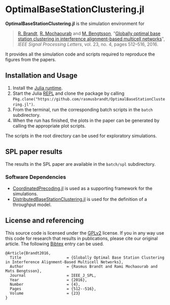 # OptimalBaseStationClustering.jl

**OptimalBaseStationClustering.jl** is the simulation environment for
> [R. Brandt][rabr5411], [R. Mochaourab][ramimo] and [M. Bengtsson][matben], "[Globally optimal base station clustering in interference alignment-based multicell networks](http://arxiv.org/pdf/1602.08273)", _IEEE Signal Processing Letters_, vol. 23, no. 4, pages 512–516, 2016.

It provides all the simulation code and scripts required to reproduce the figures from the papers.

## Installation and Usage

1. Install the [Julia runtime](http://julialang.org/downloads/).
2. Start the Julia [REPL](https://en.wikipedia.org/wiki/Read%E2%80%93eval%E2%80%93print_loop) and clone the package by calling `Pkg.clone("https://github.com/rasmusbrandt/OptimalBaseStationClustering.jl")`.
3. From the terminal, run the corresponding batch scripts in the `batch` subdirectory.
4. When the run has finished, the plots in the paper can be generated by calling the appropriate plot scripts.

The scripts in the root directory can be used for exploratory simulations.

## SPL paper results
The results in the SPL paper are available in the `batch/spl` subdirectory.

### Software Dependencies
* [CoordinatedPrecoding.jl][CoordinatedPrecodingJL] is used as a supporting framework for the simulations.
* [DistributedBaseStationClustering.jl][DistributedBaseStationClusteringJL] is used for the definition of a throughput model.

## License and referencing
This source code is licensed under the [GPLv2][gplv2] license. If you in any way
use this code for research that results in publications, please cite our
original article. The following [Bibtex][bibtex] entry can be used.
```
@Article{Brandt2016,
  Title                    = {Globally Optimal Base Station Clustering in Interference Alignment-Based Multicell Networks},
  Author                   = {Rasmus Brandt and Rami Mochaourab and Mats Bengtsson},
  Journal                  = IEEE_J_SPL,
  Year                     = {2016},
  Number                   = {4},
  Pages                    = {512--516},
  Volume                   = {23}
}
```

[rabr5411]: http://www.kth.se/profile/rabr5411
[ramimo]: http://people.kth.se/~ramimo/
[matben]: http://www.kth.se/profile/matben
[CoordinatedPrecodingJL]: https://github.com/rasmusbrandt/CoordinatedPrecoding.jl
[DistributedBaseStationClusteringJL]: https://github.com/rasmusbrandt/DistributedBaseStationClustering.jl
[ConvexJL]: https://github.com/JuliaOpt/Convex.jl
[MosekJL]: https://github.com/JuliaOpt/Mosek.jl
[gplv2]: http://choosealicense.com/licenses/gpl-v2
[bibtex]: http://www.bibtex.org/
